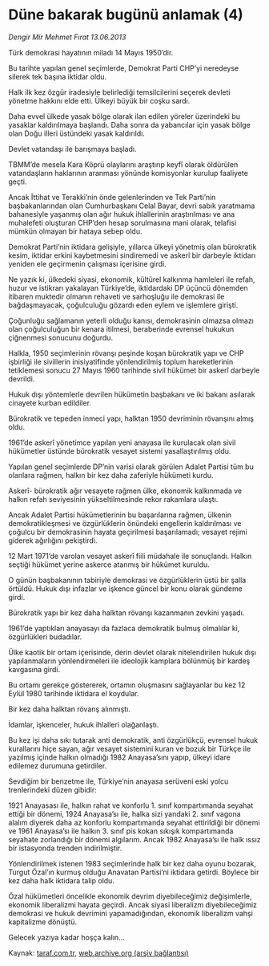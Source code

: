 # Düne bakarak bugünü anlamak (4)

*Dengir Mir Mehmet Fırat 13.06.2013*

<div class="yazi"><p>Türk demokrasi hayatının miladı 14 Mayıs 1950’dir.</p>
<p>Bu tarihte yapılan genel seçimlerde, Demokrat Parti CHP’yi neredeyse silerek tek başına iktidar oldu.</p>
<p>Halk ilk kez özgür iradesiyle belirlediği temsilcilerini seçerek devleti yönetme hakkını elde etti. Ülkeyi büyük bir coşku sardı.</p>
<p>Daha evvel ülkede yasak bölge olarak ilan edilen yöreler üzerindeki bu yasaklar kaldırılmaya başlandı. Daha sonra da yabancılar için yasak bölge olan Doğu illeri üstündeki yasak kaldırıldı.</p>
<p>Devlet vatandaşı ile barışmaya başladı.</p>
<p>TBMM’de mesela Kara Köprü olaylarını araştırıp keyfî olarak öldürülen vatandaşların haklarının aranması yönünde komisyonlar kurulup faaliyete geçti.</p>
<p>Ancak İttihat ve Terakki’nin önde gelenlerinden ve Tek Parti’nin başbakanlarından olan Cumhurbaşkanı Celal Bayar, devri sabık yaratmama bahanesiyle yaşanmış olan ağır hukuk ihlallerinin araştırılması ve ana muhalefeti oluşturan CHP’den hesap sorulmasına mani olarak, telafisi mümkün olmayan bir hataya sebep oldu.</p>
<p>Demokrat Parti’nin iktidara gelişiyle, yıllarca ülkeyi yönetmiş olan bürokratik kesim, iktidar erkini kaybetmesini sindiremedi ve askerî bir darbeyle iktidarı yeniden ele geçirmenin çalışması içerisine girdi.</p>
<p>Ne yazık ki, ülkedeki siyasi, ekonomik, kültürel kalkınma hamleleri ile refah, huzur ve istikrarı yakalayan Türkiye’de, iktidardaki DP üçüncü dönemden itibaren muktedir olmanın rehaveti ve sarhoşluğu ile demokrasi ile bağdaşmayacak, çoğulculuğu gözardı eden eylem ve işlemlere girişti.</p>
<p>Çoğunluğu sağlamanın yeterli olduğu kanısı, demokrasinin olmazsa olmazı olan çoğulculuğun bir kenara itilmesi, beraberinde evrensel hukukun çiğnenmesi sonucunu doğurdu.</p>
<p>Halkla, 1950 seçimlerinin rövanşı peşinde koşan bürokratik yapı ve CHP işbirliği ile sivillerin inisiyatifinde yönlendirilmiş toplum hareketlerinin tetiklemesi sonucu 27 Mayıs 1960 tarihinde sivil hükümet bir askerî darbeyle devrildi.</p>
<p>Hukuk dışı yöntemlerle devrilen hükümetin başbakanı ve iki bakanı asılarak cinayete kurban edildiler.</p>
<p>Bürokratik ve tepeden inmeci yapı, halktan 1950 devriminin rövanşını almış oldu.</p>
<p>1961’de askerî yönetimce yapılan yeni anayasa ile kurulacak olan sivil hükümetler üstünde bürokratik vesayet sistemi yasallaştırılmış oldu.</p>
<p>Yapılan genel seçimlerde DP’nin varisi olarak görülen Adalet Partisi tüm bu olanlara rağmen, halkın bir kez daha zaferiyle hükümeti kurdu.</p>
<p>Askerî- bürokratik ağır vesayete rağmen ülke, ekonomik kalkınmada ve halkın refah seviyesinin yükseltilmesinde rekor rakamlara ulaştı.</p>
<p>Ancak Adalet Partisi hükümetlerinin bu başarılarına rağmen, ülkenin demokratikleşmesi ve özgürlüklerin önündeki engellerin kaldırılması ve çoğulcu bir demokrasinin hayata geçirilmesi başarılamadı; vesayet rejimi giderek ağırlığını pekiştirdi.</p>
<p>12 Mart 1971’de varolan vesayet askerî fiili müdahale ile sonuçlandı. Halkın seçtiği hükümet yerine askerce atanmış bir hükümet kuruldu.</p>
<p>O günün başbakanının tabiriyle demokrasi ve özgürlüklerin üstü bir şalla örtüldü. Hukuk dışı infazlar ve işkence güncel bir konu olarak gündeme girdi.</p>
<p>Bürokratik yapı bir kez daha halktan rövanşı kazanmanın zevkini yaşadı.</p>
<p>1961’de yaptıkları anayasayı da fazlaca demokratik bulmuş olmalılar ki, özgürlükleri budadılar.</p>
<p>Ülke kaotik bir ortam içerisinde, derin devlet olarak nitelendirilen hukuk dışı yapılanmaların yönlendirmeleri ile ideolojik kamplara bölünmüş bir kardeş kavgasına girdi.</p>
<p>Bu ortamı gerekçe göstererek, ortamın oluşmasını sağlayanlar bu kez 12 Eylül 1980 tarihinde iktidara el koydular.</p>
<p>Bir kez daha halktan rövanş alınmıştı.</p>
<p>İdamlar, işkenceler, hukuk ihlalleri olağanlaştı.</p>
<p>Bu kez işi daha sıkı tutarak anti demokratik, anti özgürlükçü, evrensel hukuk kurallarını hiçe sayan, ağır vesayet sistemini kuran ve bozuk bir Türkçe ile yazılmış içinde halkın olmadığı 1982 Anayasa’sını yapıp, ülkeyi idare edilemez durumuna getirdiler.</p>
<p>Sevdiğim bir benzetme ile, Türkiye’nin anayasa serüveni eski yolcu trenlerindeki düzen gibidir:</p>
<p>1921 Anayasası ile, halkın rahat ve konforlu 1. sınıf kompartımanda seyahat ettiği bir dönemi, 1924 Anayasa’sı ile, halka sizi yandaki 2. sınıf vagona alalım diyerek daha az konforlu kompartımanda seyahat ettirildiği bir dönemi ve 1961 Anayasa’sı ile halkın 3. sınıf pis kokan sıkışık kompartımanda seyahate zorlandığı bir dönemi algılarım. Ancak 1982 Anayasa’sı ile halk ıssız bir istasyonda trenden indirilmiştir.</p>
<p>Yönlendirilmek istenen 1983 seçimlerinde halk bir kez daha oyunu bozarak, Turgut Özal’ın kurmuş olduğu Anavatan Partisi’ni iktidara getirdi. Böylece bir kez daha halk iktidara talip oldu.</p>
<p>Özal hükümetleri öncelikle ekonomik devrim diyebileceğimiz değişimlerle, ekonomik liberalizmi hayata geçirdi. Ancak siyasi liberalizm diyebileceğimiz demokrasi ve hukuk devrimini yapamadığından, ekonomik liberalizm vahşi kapitalizme dönüştü.</p>
<p>Gelecek yazıya kadar hoşça kalın...</p>
</div>

Kaynak: [taraf.com.tr](m), [web.archive.org (arşiv bağlantısı)](http://web.archive.org/web/20130616044533/http://taraf.com.tr:80/dengir-mir-mehmet-firat/makale-dune-bakarak-bugunu-anlamak-4.htm)
